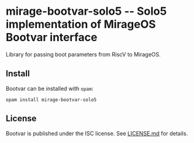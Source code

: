 # mirage-bootvar-solo5 -- Solo5 implementation of MirageOS Bootvar interface

Library for passing boot parameters from RiscV to MirageOS.

## Install

Bootvar can be installed with `opam`:

```
opam install mirage-bootvar-solo5
```

## License
Bootvar is published under the ISC license. See [LICENSE.md](LICENSE.md) for details.

